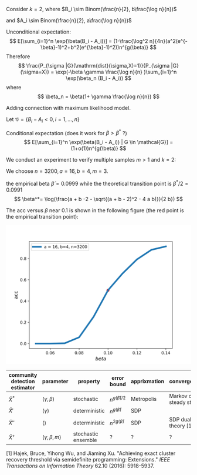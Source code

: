 Consider $k=2$, where $B_i \sim Binom(\frac{n}{2}, b\frac{\log n}{n})$

 and $A_i \sim Binom(\frac{n}{2}, a\frac{\log n}{n})$



Unconditional expectation:
$$
E[\sum_{i=1}^n \exp(\beta(B_i - A_i))] = (1-\frac{\log^2 n}{4n}(a^2(e^{-\beta}-1)^2+b^2(e^{\beta}-1)^2))n^{g(\beta)}
$$
Therefore
$$
\frac{P_{\sigma |G}(\mathrm{dist}(\sigma,X)=1)}{P_{\sigma |G}(\sigma=X)}
= \exp(-\beta \gamma \frac{\log n}{n} )\sum_{i=1}^n \exp(\beta_n (B_i - A_i))
$$
where
$$
\beta_n = \beta(1+ \gamma \frac{\log n}{n})
$$


Adding connection with maximum likelihood model.



Let $\mathcal{G} = \{ B_i - A_i < 0, i=1,\dots, n \}$

Conditional expectation (does it work for $\beta > \beta^*$ ?)
$$
E[\sum_{i=1}^n \exp(\beta(B_i - A_i)) | G \in \mathcal{G}] = (1+o(1))n^{g(\beta)}
$$



We conduct an experiment to verify multiple samples $m>1$ and $k=2$:

We choose $n=3200, a=16, b=4, m=3$.

the empirical beta $\hat{\beta} = 0.0999$ while the theoretical transition point is $\beta^*/2 = 0.0991$
$$
\beta^*= \log(\frac{a + b -2 - \sqrt{(a + b - 2)^2 - 4 a b)}}{2  b})
$$


The acc versus $\beta$ near 0.1 is shown in the following figure (the red point is the empirical transition point):

![](./beta_trans-2020-11-14.svg)

| community detection estimator | parameter            | property            | error bound            | apprixmation | convergence               |
| ----------------------------- | -------------------- | ------------------- | ---------------------- | ------------ | ------------------------- |
| $\hat{X}^*$                   | $(\gamma, \beta)$    | stochastic          | $n^{g(\bar{\beta})/2}$ | Metropolis   | Markov chain steady state |
| $\hat{X}'$                    | $(\gamma)$           | deterministic       | $n^{g(\bar{\beta})}$   | SDP          |                           |
| $\hat{X}''$                   | $()$                 | deterministic       | $n^{2g(\bar{\beta})}$  | SDP          | SDP dual theory [1]       |
| $\hat{X}^+$                   | $(\gamma, \beta, m)$ | stochastic ensemble | ?                      | ?            | ?                         |

[1] Hajek, Bruce, Yihong Wu, and Jiaming Xu. "Achieving exact cluster recovery threshold via semidefinite programming: Extensions." *IEEE Transactions on Information Theory* 62.10 (2016): 5918-5937.

